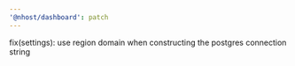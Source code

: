 ```yaml
---
'@nhost/dashboard': patch
---
```


fix(settings): use region domain when constructing the postgres connection string
